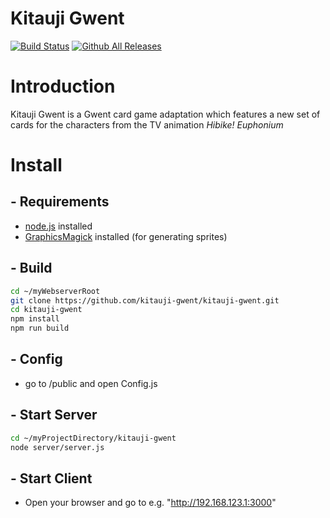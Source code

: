 # Kitauji Gwent

[![Build Status](https://travis-ci.org/kitauji-gwent/kitauji-gwent.svg?branch=master)](https://travis-ci.org/kitauji-gwent/kitauji-gwent)
[![Github All Releases](https://img.shields.io/github/downloads/kitauji-gwent/kitauji-gwent/total.svg)]()

# Introduction

Kitauji Gwent is a Gwent card game adaptation which features a new set of cards for the characters from the TV animation *Hibike! Euphonium*

# Install
## - Requirements
- [node.js](https://nodejs.org/) installed
- [GraphicsMagick](http://www.graphicsmagick.org) installed (for generating sprites)

## - Build

```sh
cd ~/myWebserverRoot
git clone https://github.com/kitauji-gwent/kitauji-gwent.git
cd kitauji-gwent
npm install
npm run build
```


## - Config
- go to /public and open Config.js

## - Start Server
```sh
cd ~/myProjectDirectory/kitauji-gwent
node server/server.js
```

## - Start Client
- Open your browser and go to e.g. "http://192.168.123.1:3000"
